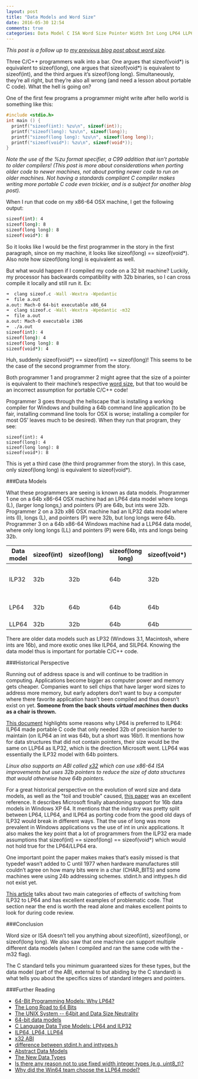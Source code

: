 ```yaml
---
layout: post
title: "Data Models and Word Size"
date: 2016-05-30 12:54
comments: true
categories: Data Model C ISA Word Size Pointer Width Int Long LP64 LLP64 ILP32
---
```

*This post is a follow up to
[my previous blog post about word size](/blog/2016/05/15/whats-in-a-word/).*

Three C/C++ programmers walk into a bar.  One argues that sizeof(void\*) is
equivalent to sizeof(long), one argues that sizeof(void\*) is equivalent to
sizeof(int), and the third argues it’s sizeof(long long).  Simultaneously,
they’re all right, but they’re also all wrong (and need a lesson about portable
C code).  What the hell is going on?

One of the first few programs a programmer might write after hello world is
something like this:

```c
#include <stdio.h>
int main () {
  printf("sizeof(int): %zu\n", sizeof(int));
  printf("sizeof(long): %zu\n", sizeof(long));
  printf("sizeof(long long): %zu\n", sizeof(long long));
  printf("sizeof(void*): %zu\n", sizeof(void*));
}
```

*Note the use of the %zu format specifier, a C99 addition that isn’t portable to
older compilers!  (This post is more about considerations when porting older
code to newer machines, not about porting newer code to run on older machines.
Not having a standards compliant C compiler makes writing more portable C code
even trickier, and is a subject for another blog post).*

When I run that code on my x86-64 OSX machine, I get the following output:

```sh
sizeof(int): 4
sizeof(long): 8
sizeof(long long): 8
sizeof(void*): 8
```

So it looks like I would be the first programmer in the story in the first
paragraph, since on my machine, it looks like sizeof(long) == sizeof(void\*).
Also note how sizeof(long long) is equivalent as well.

But what would happen if I compiled my code on a 32 bit machine?  Luckily, my
processor has backwards compatibility with 32b binaries, so I can cross compile
it locally and still run it. Ex:

```sh
➜  clang sizeof.c -Wall -Wextra -Wpedantic
➜  file a.out
a.out: Mach-O 64-bit executable x86_64
➜  clang sizeof.c -Wall -Wextra -Wpedantic -m32
➜  file a.out
a.out: Mach-O executable i386
➜  ./a.out
sizeof(int): 4
sizeof(long): 4
sizeof(long long): 8
sizeof(void*): 4
```

Huh, suddenly sizeof(void\*) == sizeof(int) == sizeof(long)!  This seems
to be the case of the second programmer from the story.

Both programmer 1 and programmer 2 might agree that the size of a pointer is
equivalent to their machine’s respective
[word size](/blog/2016/05/15/whats-in-a-word/),
but that too would be an incorrect assumption for portable C/C++ code!

Programmer 3 goes through the hellscape that is installing a working compiler
for Windows and building a 64b command line application (to be fair, installing
command line tools for OSX is worse; installing a compiler for most OS’ leaves
much to be desired).  When they run that program, they see:

```
sizeof(int): 4
sizeof(long): 4
sizeof(long long): 8
sizeof(void*): 8
```

This is yet a third case (the third programmer from the story).  In this case,
only sizeof(long long) is equivalent to sizeof(void\*).

###Data Models

What these programmers are seeing is known as data models.  Programmer 1 one on
a 64b x86-64 OSX machine had an LP64 data model where longs (L), (larger long
longs,) and pointers (P) are 64b, but ints were 32b.  Programmer 2 on a 32b x86
OSX machine had an ILP32 data model where ints (I), longs (L), and pointers (P)
were 32b, but long longs were 64b.  Programmer 3 on a 64b x86-64 Windows
machine had a LLP64 data model, where only long longs (LL) and pointers (P)
were 64b, ints and longs being 32b.

**Data model** | **sizeof(int)** | **sizeof(long)** | **sizeof(long long)** | **sizeof(void\*)** | **example**
--- | --- | --- | --- | --- | ---
ILP32 | 32b | 32b | 64b | 32b | Win32, i386 OSX & Linux
LP64 | 32b | 64b | 64b | 64b | x86-64 OSX & Linux
LLP64 | 32b | 32b | 64b | 64b | Win64

There are older data models such as LP32 (Windows 3.1, Macintosh, where ints
are 16b), and more exotic ones like ILP64, and SILP64.  Knowing the data model
thus is important for portable C/C++ code.

###Historical Perspective

Running out of address space is and will continue to be tradition in computing.
Applications become bigger as computer power and memory gets cheaper.
Companies want to sell chips that have larger word sizes to address more
memory, but early adopters don’t want to buy a computer where there favorite
application hasn’t been compiled and thus doesn’t exist on yet.  **Someone from
the back shouts *virtual machines* then ducks as a chair is thrown.**

[This document](http://www.unix.org/version2/whatsnew/lp64_wp.html)
highlights some reasons why LP64 is preferred to ILP64: ILP64
made portable C code that only needed 32b of precision harder to maintain (on
ILP64 an int was 64b, but a short was 16b!).  It mentions how for data
structures that did not contain pointers, their size would be the same on LLP64
as ILP32, which is the direction Microsoft went.  LLP64 was essentially the
ILP32 model with 64b pointers.

*Linux also supports an ABI called
[x32](https://en.wikipedia.org/wiki/X32_ABI)
which can use x86-64 ISA improvements but uses 32b pointers to reduce the size
of data structures that would otherwise have 64b pointers.*

For a great historical perspective on the evolution of word size and data
models, as well as the "toil and trouble" caused,
[this paper](https://queue.acm.org/detail.cfm?id=1165766)
was an excellent reference.  It describes Microsoft finally abandoning support
for 16b data models in Windows XP 64.  It mentions that the industry was pretty
split between LP64, LLP64, and ILP64 as porting code from the good old days of
ILP32 would break in different ways.  That the use of long was more prevalent
in Windows applications vs the use of int in unix applications.  It also makes
the key point that a lot of programmers from the ILP32 era made assumptions
that sizeof(int) == sizeof(long) == sizeof(void\*) which would not hold true
for the LP64/LLP64 era.

One important point the paper makes makes that’s easily missed is that typedef
wasn’t added to C until 1977 when hardware manufactures still couldn’t agree on
how many bits were in a char (CHAR\_BITS) and some machines were using 24b
addressing schemes.  stdint.h and inttypes.h did not exist yet.

[This article](/blog/2016/05/15/whats-in-a-word/)
talks about two main categories of effects of switching from ILP32 to LP64 and
has excellent examples of problematic code.  That section near the end is worth
the read alone and makes excellent points to look for during code review.

###Conclusion

Word size or ISA doesn’t tell you anything about sizeof(int), sizeof(long), or
sizeof(long long).  We also saw that one machine can support multiple different
data models (when I compiled and ran the same code with the -m32 flag).

The C standard tells you minimum guaranteed sizes for these types, but the data
model (part of the ABI, external to but abiding by the C standard) is what
tells you about the specifics sizes of standard integers and pointers.

###Further Reading
* [64-Bit Programming Models: Why LP64?](http://www.unix.org/version2/whatsnew/lp64_wp.html)
* [The Long Road to 64 Bits](https://queue.acm.org/detail.cfm?id=1165766)
* [The UNIX System -- 64bit and Data Size Neutrality](http://www.unix.org/whitepapers/64bit.html)
* [64-bit data models](https://en.wikipedia.org/wiki/64-bit_computing#64-bit_data_models)
* [C Language Data Type Models: LP64 and ILP32](https://docs.oracle.com/cd/E19620-01/805-3024/lp64-1/index.html)
* [ILP64, LP64, LLP64](https://blogs.oracle.com/nike/entry/ilp64_lp64_llp64)
* [x32 ABI](https://en.wikipedia.org/wiki/X32_ABI)
* [difference between stdint.h and inttypes.h](http://stackoverflow.com/a/9162072)
* [Abstract Data Models](https://msdn.microsoft.com/en-us/library/windows/desktop/aa384083%28v=vs.85%29.aspx)
* [The New Data Types](https://msdn.microsoft.com/en-us/library/windows/desktop/aa384264%28v=vs.85%29.aspx)
* [Is there any reason not to use fixed width integer types (e.g. uint8_t)?](http://stackoverflow.com/a/13413892)
* [Why did the Win64 team choose the LLP64 model?](https://blogs.msdn.microsoft.com/oldnewthing/20050131-00/?p=36563/)

